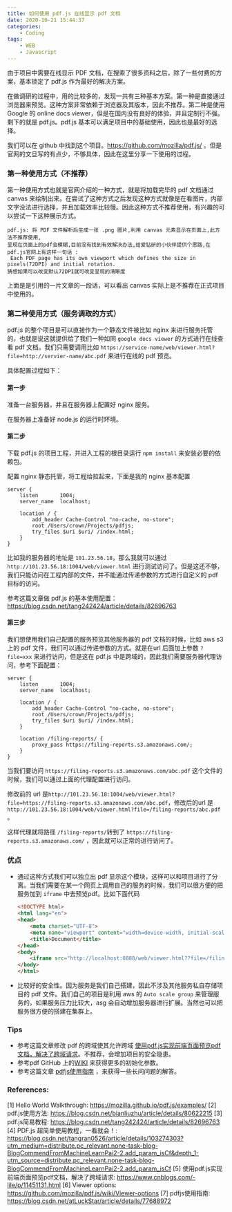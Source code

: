 ```yaml
---
title: 如何使用 pdf.js 在线显示 pdf 文档
date: 2020-10-21 15:44:37
categories: 
    - Coding
tags:
    - WEB
    - Javascript
---
```


由于项目中需要在线显示 PDF 文档，在搜索了很多资料之后，除了一些付费的方案，基本锁定了 pdf.js 作为最好的解决方案。

<!--more-->

在做调研的过程中，用的比较多的，发现一共有三种基本方案。第一种是直接通过浏览器来预览。这种方案非常依赖于浏览器及其版本，因此不推荐。第二种是使用 Google 的 online docs viewer，但是在国内没有良好的体验，并且定制行不强。剩下的就是 pdf.js。pdf.js 基本可以满足项目中的基础使用，因此也是最好的选择。

我们可以在 github 中找到这个项目。https://github.com/mozilla/pdf.js/ 。但是官网的文旦写的有点少，不够具体，因此在这里分享一下使用的过程。

### 第一种使用方式（不推荐）

第一种使用方式也就是官网介绍的一种方式，就是将加载完毕的 pdf 文档通过 canvas 来绘制出来。在尝试了这种方式之后发现这种方式就像是在看图片，内部文字没法进行选择，并且加载效率比较慢。因此这种方式不推荐使用，有兴趣的可以尝试一下这种展示方式。

```
pdf.js: 将 PDF 文件解析后生成一张 .png 图片,利用 canvas 元素显示在页面上,此方法不推荐使用,
呈现在页面上的pdf会模糊,目前没有找到有效解决办法,给爱钻研的小伙伴提供个思路,在pdf.js官网上有这样一句话 :
 Each PDF page has its own viewport which defines the size in pixels(72DPI) and initial rotation. 
猜想如果可以改变默认72DPI就可改变呈现的清晰度
```

上面是是引用的一片文章的一段话，可以看出 canvas 实际上是不推荐在正式项目中使用的。

### 第二种使用方式（服务调取的方式）

pdf.js 的整个项目是可以直接作为一个静态文件被比如 nginx 来进行服务托管的，也就是说这就提供给了我们一种如同 `google docs viewer` 的方式进行在线查看 pdf 文档。我们只需要调用比如 `https://service-name/web/viewer.html?file=http://servier-name/abc.pdf` 来进行在线的 pdf 预览。

具体配置过程如下：

#### 第一步

准备一台服务器，并且在服务器上配置好 nginx 服务。

在服务器上准备好 node.js 的运行时环境。

#### 第二步

下载 pdf.js 的项目工程，并进入工程的根目录运行 `npm install` 来安装必要的依赖包。

配置 nginx 静态托管，将工程给拉起来，下面是我的 nginx 基本配置

```nginx
server {
    listen       1004;
    server_name  localhost;
    
    location / {
        add_header Cache-Control "no-cache, no-store";
        root /Users/crown/Projects/pdfjs;
        try_files $uri $uri/ /index.html;
    }
}

```

比如我的服务器的地址是 `101.23.56.18`，那么我就可以通过 `http://101.23.56.18:1004/web/viewer.html` 进行测试访问了。但是这还不够，我们只能访问在工程内部的文件，并不能通过传递参数的方式进行自定义的 pdf 目标的访问。

参考这篇文章做 pdf.js 的基本使用配置：https://blog.csdn.net/tang242424/article/details/82696763

#### 第三步

我们想使用我们自己配置的服务预览其他服务器的 pdf 文档的时候，比如 aws s3 上的 pdf 文件，我们可以通过传递参数的方式。就是在url 后面加上参数 `?file=xxx` 来进行访问，但是这在 pdf.js 中是跨域的，因此我们需要服务器代理访问，参考下面配置：

```nginx
server {
    listen       1004;
    server_name  localhost;
    
    location / {
        add_header Cache-Control "no-cache, no-store";
        root /Users/crown/Projects/pdfjs;
        try_files $uri $uri/ /index.html;
    }

    location /filing-reports/ {
        proxy_pass https://filing-reports.s3.amazonaws.com/;
    }
}
```

当我们要访问 `https://filing-reports.s3.amazonaws.com/abc.pdf` 这个文件的时候，我们可以通过上面的代理配置进行访问。

修改前的 url 是`http://101.23.56.18:1004/web/viewer.html?file=https://filing-reports.s3.amazonaws.com/abc.pdf`，修改后的url 是 `http://101.23.56.18:1004/web/viewer.html?file=/filing-reports/abc.pdf` 。

这样代理就将路径 `/filing-reports/`转到了 `https://filing-reports.s3.amazonaws.com/` ，因此就可以正常的进行访问了。

### 优点

- 通过这种方式我们可以独立出 pdf 显示这个模块，这样可以和项目进行了分离。当我们需要在某一个网页上调用自己的服务的时候，我们可以很方便的把服务加到 `iframe` 中去预览pdf。比如下面代码

  ```html
  <!DOCTYPE html>
  <html lang="en">
  <head>
      <meta charset="UTF-8">
      <meta name="viewport" content="width=device-width, initial-scale=1.0">
      <title>Document</title>
  </head>
  <body>
      <iframe src="http://localhost:8888/web/viewer.html??file=/filing-reports/reports-data/stock_au/XASX/2020/08/28/44m1wb41p7m6gr.pdf?AWSAccessKeyId=AKIAZ2SDT5DU46K54RGA&Signature=WNm48xMIlawgIwCj5R%2FlCidcIQM%3D&Expires=1603178276" width="1000" height="500"></iframe>
  </body>
  </html>
  ```

- 比较好的安全性。因为服务是我们自己搭建，因此不涉及其他服务私自存储项目的 pdf 文件。我们自己的项目是利用 aws 的 `Auto scale group` 来管理服务的，如果服务压力比较大，asg 会自动增加服务器进行扩展。当然也可以把服务很方便的搭建在集群上。

### Tips

- 参考这篇文章修改 pdf 的跨域使其允许跨域 [使用pdf.js实现前端页面预览pdf文档，解决了跨域请求](https://www.cnblogs.com/-lile/p/11451131.html)。不推荐，会增加项目的安全隐患。
- 参考pdf GitHub 上的[WIKI](https://github.com/mozilla/pdf.js/wiki/Viewer-options) 来获得更多的初始化参数。
- 参考这篇文章 [pdfjs使用指南](https://blog.csdn.net/atLuckStar/article/details/77688972) ，来获得一些长问问题的解答。

### References:

[1] Hello World Walkthrough: https://mozilla.github.io/pdf.js/examples/
[2] pdf.js使用方法: https://blog.csdn.net/bianliuzhu/article/details/80622215
[3] pdf.js简易教程: https://blog.csdn.net/tang242424/article/details/82696763
[4] PDF.js 超简单使用教程，一看就会！: https://blog.csdn.net/tangran0526/article/details/103274303?utm_medium=distribute.pc_relevant.none-task-blog-BlogCommendFromMachineLearnPai2-2.add_param_isCf&depth_1-utm_source=distribute.pc_relevant.none-task-blog-BlogCommendFromMachineLearnPai2-2.add_param_isCf
[5] 使用pdf.js实现前端页面预览pdf文档，解决了跨域请求: https://www.cnblogs.com/-lile/p/11451131.html
[6] Viewer options: https://github.com/mozilla/pdf.js/wiki/Viewer-options
[7] pdfjs使用指南: https://blog.csdn.net/atLuckStar/article/details/77688972

